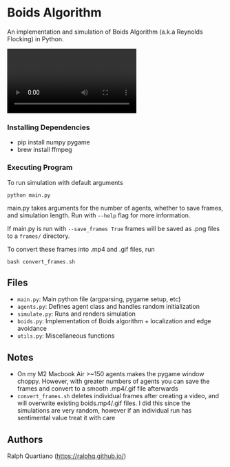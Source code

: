# Boids Algorithm

An implementation and simulation of Boids Algorithm (a.k.a Reynolds Flocking) in Python.

<video src="./boids.mp4">
Your browser does not support the video tag.
</video>

### Installing Dependencies

* pip install numpy pygame
* brew install ffmpeg

### Executing Program

To run simulation with default arguments
```
python main.py
```
main.py takes arguments for the number of agents, whether to save frames, and simulation length.
Run with ```--help``` flag for more information.

If main.py is run with ```--save_frames True``` frames will be saved as .png files to a ```frames/```
directory.

To convert these frames into .mp4 and .gif files, run
```
bash convert_frames.sh
```

## Files
* ```main.py```: Main python file (argparsing, pygame setup, etc)
* ```agents.py```: Defines agent class and handles random initialization
* ```simulate.py```: Runs and renders simulation
* ```boids.py```: Implementation of Boids algorithm + localization and edge avoidance
* ```utils.py```: Miscellaneous functions

## Notes
* On my M2 Macbook Air >~150 agents makes the pygame window choppy. However, with greater numbers of agents you can save the frames and convert to a smooth .mp4/.gif file afterwards
* ```convert_frames.sh``` deletes individual frames after creating a video, and will overwrite existing boids.mp4/.gif files. I did this since the simulations are very random, however if an individual run has
sentimental value treat it with care

## Authors
Ralph Quartiano (https://ralphq.github.io/)
